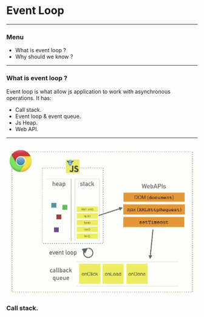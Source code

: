 # Event Loop
---
### Menu
- What is event loop ?
- Why should we know ?
---
### What is event loop ?
Event loop is what allow js application to work with asynchronous operations. It has:
+ Call stack.
+ Event loop & event queue.
+ Js Heap.
+ Web API.
---
![eventLoop](images/event_loop.png)
---
### Call stack.
